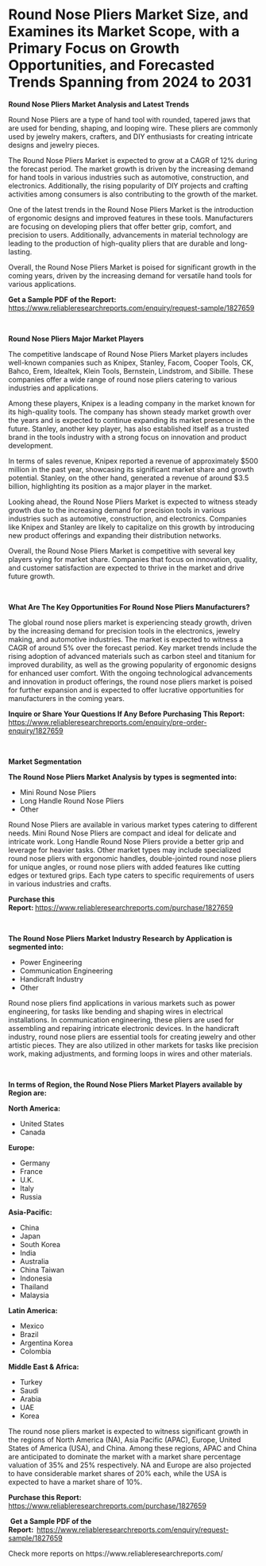 <p><h1>Round Nose Pliers Market Size, and Examines its Market Scope, with a Primary Focus on Growth Opportunities, and Forecasted Trends Spanning from 2024 to 2031</h1></p><p><strong>Round Nose Pliers Market Analysis and Latest Trends</strong></p>
<p><p>Round Nose Pliers are a type of hand tool with rounded, tapered jaws that are used for bending, shaping, and looping wire. These pliers are commonly used by jewelry makers, crafters, and DIY enthusiasts for creating intricate designs and jewelry pieces. </p><p>The Round Nose Pliers Market is expected to grow at a CAGR of 12% during the forecast period. The market growth is driven by the increasing demand for hand tools in various industries such as automotive, construction, and electronics. Additionally, the rising popularity of DIY projects and crafting activities among consumers is also contributing to the growth of the market.</p><p>One of the latest trends in the Round Nose Pliers Market is the introduction of ergonomic designs and improved features in these tools. Manufacturers are focusing on developing pliers that offer better grip, comfort, and precision to users. Additionally, advancements in material technology are leading to the production of high-quality pliers that are durable and long-lasting.</p><p>Overall, the Round Nose Pliers Market is poised for significant growth in the coming years, driven by the increasing demand for versatile hand tools for various applications.</p></p>
<p><strong>Get a Sample PDF of the Report:&nbsp;</strong> <a href="https://www.reliableresearchreports.com/enquiry/request-sample/1827659">https://www.reliableresearchreports.com/enquiry/request-sample/1827659</a></p>
<p>&nbsp;</p>
<p><strong>Round Nose Pliers Major Market Players</strong></p>
<p><p>The competitive landscape of Round Nose Pliers Market players includes well-known companies such as Knipex, Stanley, Facom, Cooper Tools, CK, Bahco, Erem, Idealtek, Klein Tools, Bernstein, Lindstrom, and Sibille. These companies offer a wide range of round nose pliers catering to various industries and applications.</p><p>Among these players, Knipex is a leading company in the market known for its high-quality tools. The company has shown steady market growth over the years and is expected to continue expanding its market presence in the future. Stanley, another key player, has also established itself as a trusted brand in the tools industry with a strong focus on innovation and product development.</p><p>In terms of sales revenue, Knipex reported a revenue of approximately $500 million in the past year, showcasing its significant market share and growth potential. Stanley, on the other hand, generated a revenue of around $3.5 billion, highlighting its position as a major player in the market.</p><p>Looking ahead, the Round Nose Pliers Market is expected to witness steady growth due to the increasing demand for precision tools in various industries such as automotive, construction, and electronics. Companies like Knipex and Stanley are likely to capitalize on this growth by introducing new product offerings and expanding their distribution networks.</p><p>Overall, the Round Nose Pliers Market is competitive with several key players vying for market share. Companies that focus on innovation, quality, and customer satisfaction are expected to thrive in the market and drive future growth.</p></p>
<p>&nbsp;</p>
<p><strong>What Are The Key Opportunities For Round Nose Pliers Manufacturers?</strong></p>
<p><p>The global round nose pliers market is experiencing steady growth, driven by the increasing demand for precision tools in the electronics, jewelry making, and automotive industries. The market is expected to witness a CAGR of around 5% over the forecast period. Key market trends include the rising adoption of advanced materials such as carbon steel and titanium for improved durability, as well as the growing popularity of ergonomic designs for enhanced user comfort. With the ongoing technological advancements and innovation in product offerings, the round nose pliers market is poised for further expansion and is expected to offer lucrative opportunities for manufacturers in the coming years.</p></p>
<p><strong>Inquire or Share Your Questions If Any Before Purchasing This Report:</strong> <a href="https://www.reliableresearchreports.com/enquiry/pre-order-enquiry/1827659">https://www.reliableresearchreports.com/enquiry/pre-order-enquiry/1827659</a></p>
<p>&nbsp;</p>
<p><strong>Market Segmentation</strong></p>
<p><strong>The Round Nose Pliers Market Analysis by types is segmented into:</strong></p>
<p><ul><li>Mini Round Nose Pliers</li><li>Long Handle Round Nose Pliers</li><li>Other</li></ul></p>
<p><p>Round Nose Pliers are available in various market types catering to different needs. Mini Round Nose Pliers are compact and ideal for delicate and intricate work. Long Handle Round Nose Pliers provide a better grip and leverage for heavier tasks. Other market types may include specialized round nose pliers with ergonomic handles, double-jointed round nose pliers for unique angles, or round nose pliers with added features like cutting edges or textured grips. Each type caters to specific requirements of users in various industries and crafts.</p></p>
<p><strong>Purchase this Report:&nbsp;</strong><a href="https://www.reliableresearchreports.com/purchase/1827659">https://www.reliableresearchreports.com/purchase/1827659</a></p>
<p>&nbsp;</p>
<p><strong>The Round Nose Pliers Market Industry Research by Application is segmented into:</strong></p>
<p><ul><li>Power Engineering</li><li>Communication Engineering</li><li>Handicraft Industry</li><li>Other</li></ul></p>
<p><p>Round nose pliers find applications in various markets such as power engineering, for tasks like bending and shaping wires in electrical installations. In communication engineering, these pliers are used for assembling and repairing intricate electronic devices. In the handicraft industry, round nose pliers are essential tools for creating jewelry and other artistic pieces. They are also utilized in other markets for tasks like precision work, making adjustments, and forming loops in wires and other materials.</p></p>
<p>&nbsp;</p>
<p><strong>In terms of Region, the Round Nose Pliers Market Players available by Region are:</strong></p>
<p>
    <p> <strong> North America: </strong>
        <ul>
            <li>United States</li>
            <li>Canada</li>
        </ul>
        </p> 
    <p> <strong> Europe: </strong>
        <ul>
            <li>Germany</li>
            <li>France</li>
            <li>U.K.</li>
            <li>Italy</li>
            <li>Russia</li>
        </ul>
        </p> 
    <p> <strong> Asia-Pacific: </strong>
        <ul>
            <li>China</li>
            <li>Japan</li>
            <li>South Korea</li>
            <li>India</li>
            <li>Australia</li>
            <li>China Taiwan</li>
            <li>Indonesia</li>
            <li>Thailand</li>
            <li>Malaysia</li>
        </ul>
        </p> 
    <p> <strong> Latin America: </strong>
        <ul>
            <li>Mexico</li>
            <li>Brazil</li>
            <li>Argentina Korea</li>
            <li>Colombia</li>
        </ul>
        </p> 
    <p> <strong> Middle East & Africa: </strong>
        <ul>
            <li>Turkey</li>
            <li>Saudi</li>
            <li>Arabia</li>
            <li>UAE</li>
            <li>Korea</li>
        </ul>
    </p>
    </p>
<p><p>The round nose pliers market is expected to witness significant growth in the regions of North America (NA), Asia Pacific (APAC), Europe, United States of America (USA), and China. Among these regions, APAC and China are anticipated to dominate the market with a market share percentage valuation of 35% and 25% respectively. NA and Europe are also projected to have considerable market shares of 20% each, while the USA is expected to have a market share of 10%.</p></p>
<p><strong>Purchase this Report: </strong><a href="https://www.reliableresearchreports.com/purchase/1827659">https://www.reliableresearchreports.com/purchase/1827659</a></p>
<p>&nbsp;<strong>Get a Sample PDF of the Report:&nbsp;&nbsp;</strong><a href="https://www.reliableresearchreports.com/enquiry/request-sample/1827659">https://www.reliableresearchreports.com/enquiry/request-sample/1827659</a></p>
<p><strong></strong></p>
<p>Check more reports on https://www.reliableresearchreports.com/</p>
